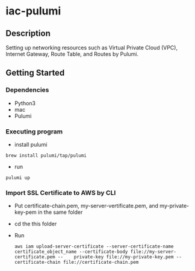 # iac-pulumi



## Description

Setting up networking resources such as Virtual Private Cloud (VPC), Internet Gateway, Route Table, and Routes by Pulumi.

## Getting Started

### Dependencies

* Python3
* mac
* Pulumi
  

### Executing program

* install pulumi
```
brew install pulumi/tap/pulumi
```
* run
```
pulumi up
```
### Import SSL Certificate to AWS by CLI

* Put certificate-chain.pem, my-server-vertificate.pem, and my-private-key-pem in the same folder

* cd the this folder

* Run
  ```
  aws iam upload-server-certificate --server-certificate-name certificate_object_name --certificate-body file://my-server-certificate.pem --    private-key file://my-private-key.pem --certificate-chain file://certificate-chain.pem
  ```
  

  
